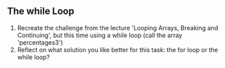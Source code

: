 ## The while Loop
1. Recreate the challenge from the lecture 'Looping Arrays, Breaking and Continuing',
but this time using a while loop (call the array 'percentages3')
2. Reflect on what solution you like better for this task: the for loop or the while
loop?